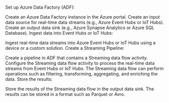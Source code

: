 Set up Azure Data Factory (ADF):

Create an Azure Data Factory instance in the Azure portal.
Create an input data source for real-time data streams (e.g., Azure Event Hubs or IoT Hubs).
Create an output data sink (e.g., Azure Synapse Analytics or Azure SQL Database).
Ingest data into Event Hubs or IoT Hubs:

Ingest real-time data streams into Azure Event Hubs or IoT Hubs using a device or a custom solution.
Create a Streaming Pipeline:

Create a pipeline in ADF that contains a Streaming data flow activity.
Configure the Streaming data flow activity to process the real-time data streams from Event Hubs or IoT Hubs.
The Streaming data flow can perform operations such as filtering, transforming, aggregating, and enriching the data.
Store the results:

Store the results of the Streaming data flow in the output data sink.
The results can be stored in a format such as Parquet or Avro.